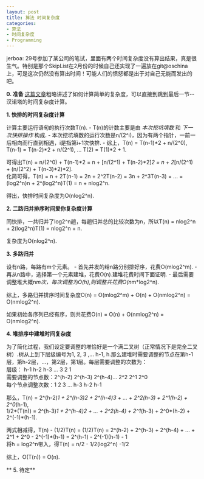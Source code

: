 ```yaml
---
layout: post
title: 算法 时间复杂度
categories:
- 算法
- 时间复杂度
- Programming
---
```


jerboa:
29号参加了某公司的笔试，里面有两个时间复杂度没有算出结果，真是很生气。特别是那个SkipList在2月份的时候自己还实现了一遍放在git@oschina上，可是这次仍然没有算出时间！可能人们的愤怒都是出于对自己无能而发出的吧。

**0. 准备**
[这篇文章](http://blog.csdn.net/hitwhylz/article/details/12374407)粗略讲述了如何计算简单的复杂度，可以直接到跳到最后一节--汉诺塔的时间复杂度计算。

**1. 快排的时间复杂度计算**

计算主要运行语句的执行次数T(n).
	- T(n)的计数主要是由 *本次挖坑填数* 和 *下一次快排操作* 构成.
	- 本次挖坑填数的运行次数是n/(2^i)，因为有两个指针，一前一后相向而行直到相遇，i是指第i+1次快排.
	- 综上，T(n) = T(n-1)*2 + n/(2^0), T(n-1) = T(n-2)*2 + n/(2^1), ... T(2) = T(1)*2 + 1.

可得出T(n) = n/(2^0) + T(n-1)*2 = n + [n/(2^1) + T(n-2)*2]*2 = n + 2*[n/(2^1) + (n/(2^2) + T(n-3)*2)*2].  
化简可得，T(n) = n + 2T(n-1) = 2n + 2^2T(n-2) = 3n + 2^3T(n-3) = ... = (log2^n)n + 2^(log2^n)T(1) = n + nlog2^n.

得出，快排时间复杂度为O(nlog2^n).

**2. 二路归并排序时间爱你复杂度计算**

同快排，一共归并了log2^n趟，每趟归并总的比较次数为n，所以T(n) = nlog2^n + 2(log2^n)T(1) = nlog2^n + n.

复杂度为O(nlog2^n).

**3. 多路归并**

设有n路，每路有m个元素。
	- 首先并发的给n路分别排好序，花费O(mlog2^m).
	- 再从n路中，选择第一个元素建堆，花费O(n).建堆花费时间下面证明.
	- 最后需要调整堆大概n*m次，每次调整为O(h),则调整共花费O(n*m*log2^n).

综上，多路归并排序时间复杂度O(n) = O(mlog2^m) + O(n) + O(nmlog2^n) = O(nmlog2^n).

如果初始各序列已经有序，则共花费O(n) = O(n) + O(nmlog2^n) = O(nmlog2^n).

**4. 堆排序中建堆时间复杂度**

为了简化过程，我们设定要调整的堆恰好是一个满二叉树（正常情况下是完全二叉树）.树从上到下层级编号为1, 2, 3 ,... h-1, h.那么建堆时需要调整的节点在第h-1层，第h-2层，...，第2层，第1层。每层需要调整的次数为：  
层级：            h-1      h-2      h-3    ...    3      2      1  
需要调整的节点数：2^(h-2)  2^(h-3)  2^(h-4)...    2^2    2^1    2^0  
每个节点调整次数：1        2        3      ...    h-3    h-2    h-1

那么，T(n) = 2^(h-2)*1 + 2^(h-3)*2 + 2^(h-4)*3 + ... + 2^2*(h-3) + 2^1*(h-2) + 2^0*(h-1),  
1/2*(T(n)) =             2^(h-3)*1 + 2^(h-4)*2 + ... + 2^2*(h-4) + 2^1*(h-3) + 2^0*(h-2) + 2^(-1)*(h-1).

两式相减得，T(n) - (1/2)T(n) = (1/2)T(n) = 2^(h-2) + 2^(h-3) + 2^(h-4) + ... + 2^1 + 2^0 - 2^(-1)*(h-1) = 2^(h-1) - 2^(-1)(h-1) - 1  
将h = log2^n带入，得T(n) = n/2 - 1/2(log2^n) -1/2

综上，O(T(n)) = O(n).

** 5. 待定**


